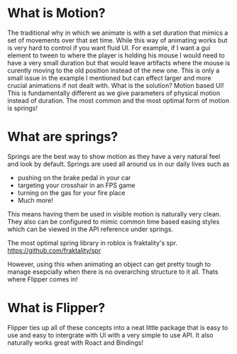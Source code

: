 <h1> What is Motion? </h1>

The traditional why in which we animate is with a set duration that mimics a set  of movements over that set time. While this way of animating works but is very hard to control if you want fluid UI. For example, if I want a gui element to tween to where the player is holding his mouse I would need to have a very small duration but that would leave artifacts where the mouse is curently moving to the old position instead of the new one. This is only a small issue in the example I mentioned but can effect larger and more crucial animations if not dealt with. What is the solution? Motion based UI! This is fundamentally different as we give parameters of physical motion instead of duration. The most common and the most optimal form of motion is springs!

<h1> What are springs?</h1>

Springs are the best way to show motion as they have a very natural feel and look by default. Springs are used all around us in our daily lives such as 

* pushing on the brake pedal in your car
* targeting your crosshair in an FPS game
* turning on the gas for your fire place
* Much more!

This means having them be used in visible motion is naturally very clean. They also can be configured to mimic common time based easing styles which can be viewed in the API reference under springs.

The most optimal spring library in roblox is fraktality's spr.
https://github.com/fraktality/spr

However, using this when animating an object can get pretty tough to manage esepcially when there is no overarching structure to it all. Thats where Flipper comes in!

<h1> What is Flipper? </h1>

Flipper ties up all of these concepts into a neat little package that is easy to use and easy to intergrate with UI with a very simple to use API. It also naturally works great with Roact and Bindings!